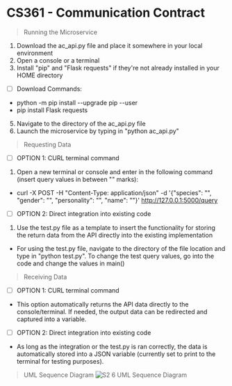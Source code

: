 # CS361 - Communication Contract
> Running the Microservice
1. Download the ac_api.py file and place it somewhere in your local environment
2. Open a console or a terminal
3. Install "pip" and "Flask requests" if they're not already installed in your HOME directory
- [ ] Download Commands:
- python -m pip install --upgrade pip --user
- pip install Flask requests
5. Navigate to the directory of the ac_api.py file
6. Launch the microservice by typing in "python ac_api.py"
> Requesting Data
- [ ] OPTION 1: CURL terminal command
1. Open a new terminal or console and enter in the following command (insert query values in between "" marks):
- curl -X POST -H "Content-Type: application/json" -d '{"species": "", "gender": "", "personality": "", "name": ""}' http://127.0.0.1:5000/query
- [ ] OPTION 2: Direct integration into existing code
1. Use the test.py file as a template to insert the functionality for storing the return data from the API directly into the existing implementation
- For using the test.py file, navigate to the directory of the file location and type in "python test.py". To change the test query values, go into the code and change the values in main()
> Receiving Data
- [ ] OPTION 1: CURL terminal command
- This option automatically returns the API data directly to the console/terminal. If needed, the output data can be redirected and captured into a variable.
- [ ] OPTION 2: Direct integration into existing code
- As long as the integration or the test.py is ran correctly, the data is automatically stored into a JSON variable (currently set to print to the terminal for testing purposes).
> UML Sequence Diagram
![S2 6 UML Sequence Diagram](https://github.com/yeoki-osu/cs361/assets/102574539/9e131a30-9e61-4cde-be7c-e4ee0733a8de)
